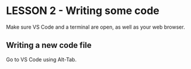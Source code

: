 # LESSON 2 - Writing some code

Make sure VS Code and a terminal are open, as well as your web browser.

## Writing a new code file
Go to VS Code using Alt-Tab.  
